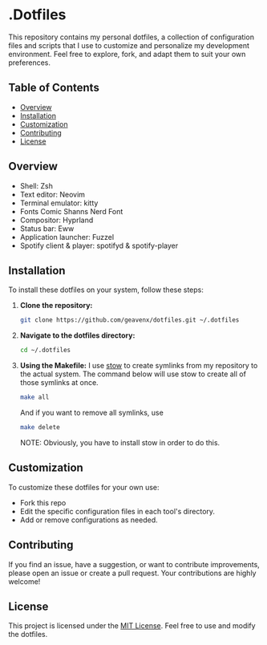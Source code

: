 # .Dotfiles

This repository contains my personal dotfiles, a collection of configuration files and scripts that I use to customize and personalize my development environment. Feel free to explore, fork, and adapt them to suit your own preferences.

## Table of Contents

- [Overview](#overview)
- [Installation](#installation)
- [Customization](#customization)
- [Contributing](#contributing)
- [License](#license)

## Overview

- Shell: Zsh
- Text editor: Neovim
- Terminal emulator: kitty
- Fonts Comic Shanns Nerd Font
- Compositor: Hyprland
- Status bar: Eww
- Application launcher: Fuzzel
- Spotify client & player: spotifyd & spotify-player

## Installation

To install these dotfiles on your system, follow these steps:

1. **Clone the repository:**
    ```bash
    git clone https://github.com/geavenx/dotfiles.git ~/.dotfiles
    ```

2. **Navigate to the dotfiles directory:**
    ```bash
    cd ~/.dotfiles
    ```

3. **Using the Makefile:**
    I use [stow](https://www.gnu.org/software/stow/) to create symlinks from my repository to the actual system.
    The command below will use stow to create all of those symlinks at once.
    ```bash
    make all
    ```
    And if you want to remove all symlinks, use
    ```bash
    make delete
    ```

    NOTE: Obviously, you have to install stow in order to do this.

## Customization

To customize these dotfiles for your own use:

- Fork this repo
- Edit the specific configuration files in each tool's directory.
- Add or remove configurations as needed.

## Contributing

If you find an issue, have a suggestion, or want to contribute improvements, please open an issue or create a pull request. Your contributions are highly welcome!

## License

This project is licensed under the [MIT License](LICENSE). Feel free to use and modify the dotfiles.

